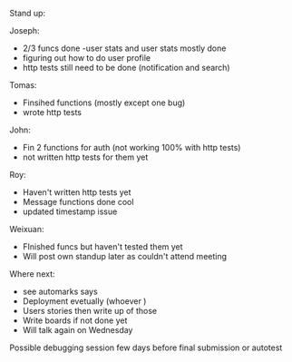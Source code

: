 Stand up:

Joseph:
- 2/3 funcs done
-user stats and user stats mostly done 
- figuring out how to do user profile
- http tests still need to be done (notification and search)

Tomas:
- Finsihed functions (mostly except one bug)
- wrote http tests

John:
- Fin 2 functions for auth (not working 100% with http tests)
- not written http tests for them yet

Roy:
- Haven't written http tests yet
- Message functions done cool
- updated timestamp issue

Weixuan:
- FInished funcs but haven't tested them yet
- Will post own standup later as couldn't attend meeting

Where next:
- see automarks says
- Deployment evetually (whoever )
- Users stories then write up of those
- Write boards if not done yet
- Will talk again on Wednesday

Possible debugging session few days before final submission or autotest
